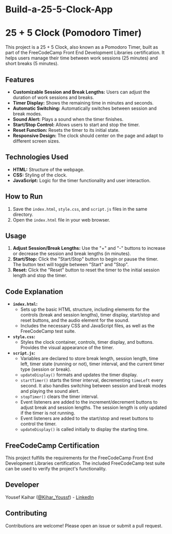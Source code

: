 # Build-a-25-5-Clock-App

# 25 + 5 Clock (Pomodoro Timer)

This project is a 25 + 5 Clock, also known as a Pomodoro Timer, built as part of the FreeCodeCamp Front End Development Libraries certification. It helps users manage their time between work sessions (25 minutes) and short breaks (5 minutes).

## Features

*   **Customizable Session and Break Lengths:** Users can adjust the duration of work sessions and breaks.
*   **Timer Display:** Shows the remaining time in minutes and seconds.
*   **Automatic Switching:** Automatically switches between session and break modes.
*   **Sound Alert:** Plays a sound when the timer finishes.
*   **Start/Stop Control:** Allows users to start and stop the timer.
*   **Reset Function:** Resets the timer to its initial state.
*   **Responsive Design:** The clock should center on the page and adapt to different screen sizes.

## Technologies Used

*   **HTML:** Structure of the webpage.
*   **CSS:** Styling of the clock.
*   **JavaScript:** Logic for the timer functionality and user interaction.

## How to Run

1.  Save the `index.html`, `style.css`, and `script.js` files in the same directory.
2.  Open the `index.html` file in your web browser.

## Usage

1.  **Adjust Session/Break Lengths:** Use the "+" and "-" buttons to increase or decrease the session and break lengths (in minutes).
2.  **Start/Stop:** Click the "Start/Stop" button to begin or pause the timer. The button text will toggle between "Start" and "Stop".
3.  **Reset:** Click the "Reset" button to reset the timer to the initial session length and stop the timer.

## Code Explanation

*   **`index.html`:**
    *   Sets up the basic HTML structure, including elements for the controls (break and session lengths), timer display, start/stop and reset buttons, and the audio element for the sound.
    *   Includes the necessary CSS and JavaScript files, as well as the FreeCodeCamp test suite.
*   **`style.css`:**
    *   Styles the clock container, controls, timer display, and buttons.  Provides the visual appearance of the timer.
*   **`script.js`:**
    *   Variables are declared to store break length, session length, time left, timer state (running or not), timer interval, and the current timer type (session or break).
    *   `updateDisplay()` formats and updates the timer display.
    *   `startTimer()` starts the timer interval, decrementing `timeLeft` every second. It also handles switching between session and break modes and playing the sound alert.
    *   `stopTimer()` clears the timer interval.
    *   Event listeners are added to the increment/decrement buttons to adjust break and session lengths.  The session length is only updated if the timer is not running.
    *   Event listeners are added to the start/stop and reset buttons to control the timer.
    *   `updateDisplay()` is called initially to display the starting time.

## FreeCodeCamp Certification

This project fulfills the requirements for the FreeCodeCamp Front End Development Libraries certification. The included FreeCodeCamp test suite can be used to verify the project's functionality.

## Developer

Yousef Kaihar ([@Kihar_Youssf](https://x.com/Kihar_Youssf)) - [LinkedIn](https://www.linkedin.com/in/YOUR_LINKEDIN_PROFILE)

## Contributing

Contributions are welcome! Please open an issue or submit a pull request.

